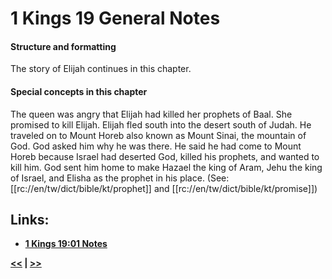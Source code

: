 # 1 Kings 19 General Notes

#### Structure and formatting

The story of Elijah continues in this chapter.

#### Special concepts in this chapter

The queen was angry that Elijah had killed her prophets of Baal. She promised to kill Elijah. Elijah fled south into the desert south of Judah. He traveled on to Mount Horeb also known as Mount Sinai, the mountain of God. God asked him why he was there. He said he had come to Mount Horeb because Israel had deserted God, killed his prophets, and wanted to kill him. God sent him home to make Hazael the king of Aram, Jehu the king of Israel, and Elisha as the prophet in his place. (See: [[rc://en/tw/dict/bible/kt/prophet]] and [[rc://en/tw/dict/bible/kt/promise]])

## Links:

* __[1 Kings 19:01 Notes](./01.md)__

__[<<](../18/intro.md) | [>>](../20/intro.md)__
